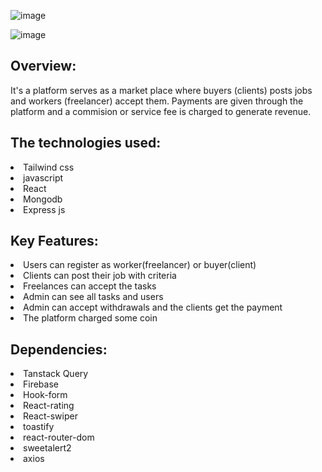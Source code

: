 ![image](https://github.com/user-attachments/assets/482bdb07-8dee-4c3f-849f-ab273eceab09)

![image](https://github.com/user-attachments/assets/a2518608-7612-4b58-b836-d32bf20a3ea6)


<h2>Overview: </h2>
<p>It's a platform serves as a market place where buyers (clients) posts jobs and workers (freelancer) accept them. Payments are given through the platform and a commision or service fee is charged to generate revenue.</p>
<h2>The technologies used: </h2>
<li>Tailwind css</li>
<li>javascript</li>
<li>React</li>
<li>Mongodb</li>
<li>Express js</li>

<h2>Key Features:</h2>
<li>Users can register as worker(freelancer) or buyer(client)</li>
<li>Clients can post their job with criteria</li>
<li>Freelances can accept the tasks </li>
<li>Admin can see all tasks and users</li>
<li>Admin can accept withdrawals and the clients get the payment </li>
<li>The platform charged some coin </li>

<h2>Dependencies:</h2>
<li>Tanstack Query</li>
<li>Firebase </li>
<li>Hook-form</li>
<li>React-rating</li>
<li>React-swiper</li>
<li>toastify</li>
<li>react-router-dom</li>
<li>sweetalert2</li>
<li>axios</li>


